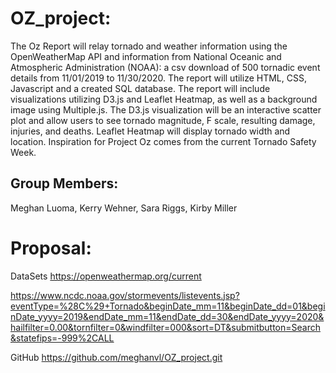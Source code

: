 # OZ_project:
The Oz Report will relay tornado and weather information using the OpenWeatherMap API and information from National Oceanic and Atmospheric Administration (NOAA): a csv download of 500 tornadic event details from 11/01/2019 to 11/30/2020. The report will utilize HTML, CSS, Javascript and a created SQL database. The report will include visualizations utilizing D3.js and Leaflet Heatmap, as well as a background image using Multiple.js. The D3.js visualization will be an interactive scatter plot and allow users to see tornado magnitude, F scale, resulting damage, injuries, and deaths. Leaflet Heatmap will display tornado width and location. Inspiration for Project Oz comes from the current Tornado Safety Week.

## Group Members:
Meghan Luoma,
Kerry Wehner,
Sara Riggs,
Kirby Miller

# Proposal:
DataSets
https://openweathermap.org/current

https://www.ncdc.noaa.gov/stormevents/listevents.jsp?eventType=%28C%29+Tornado&beginDate_mm=11&beginDate_dd=01&beginDate_yyyy=2019&endDate_mm=11&endDate_dd=30&endDate_yyyy=2020&hailfilter=0.00&tornfilter=0&windfilter=000&sort=DT&submitbutton=Search&statefips=-999%2CALL


GitHub
https://github.com/meghanvl/OZ_project.git
